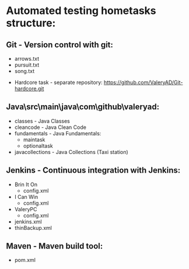 # Automated testing hometasks structure:
## Git - Version control with git:
  * arrows.txt
  * pursuit.txt
  * song.txt
 - Hardcore task - separate repository: https://github.com/ValeryAD/Git-hardcore.git
## Java\src\main\java\com\github\valeryad:
* classes - Java Classes
* cleancode - Java Clean Code 
* fundamentals - Java Fundamentals:
  - maintask
  - optionaltask
* javacollections - Java Collections (Taxi station)
## Jenkins - Continuous integration with Jenkins:
  * Brin It On
    - config.xml
  * I Can Win
    - config.xml
  * ValeryPC
    - config.xml
  * jenkins.xml
  * thinBackup.xml
## Maven - Maven build tool:
  * pom.xml
